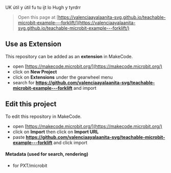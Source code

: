 
UK útil y útil fu tu ijt lo Hugh y tyrdrr

> Open this page at [https://valenciaayalaanita-svg.github.io/teachable-microbit-example---forklift/](https://valenciaayalaanita-svg.github.io/teachable-microbit-example---forklift/)

## Use as Extension

This repository can be added as an **extension** in MakeCode.

* open [https://makecode.microbit.org/](https://makecode.microbit.org/)
* click on **New Project**
* click on **Extensions** under the gearwheel menu
* search for **https://github.com/valenciaayalaanita-svg/teachable-microbit-example---forklift** and import

## Edit this project

To edit this repository in MakeCode.

* open [https://makecode.microbit.org/](https://makecode.microbit.org/)
* click on **Import** then click on **Import URL**
* paste **https://github.com/valenciaayalaanita-svg/teachable-microbit-example---forklift** and click import

#### Metadata (used for search, rendering)

* for PXT/microbit
<script src="https://makecode.com/gh-pages-embed.js"></script><script>makeCodeRender("{{ site.makecode.home_url }}", "{{ site.github.owner_name }}/{{ site.github.repository_name }}");</script>
